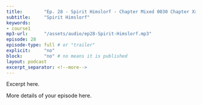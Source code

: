 ```yaml
---
title:        "Ep. 28 - Spirit Himslorf - Chapter Mixed 0030 Chapter Xxiv The Holy Spirit In The Churchlocal The Church"
subtitle:     "Spirit Himslorf"
keywords:
- course1
mp3-url:      "/assets/audio/ep28-Spirit-Himslorf.mp3"
episode: 28
episode-type: full # or "trailer"
explicit:     "no"
block:        "no" # no means it is published
layout: podcast
excerpt_separator: <!--more-->
---
```

Excerpt here.
<!--more-->

More details of your episode here.
